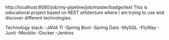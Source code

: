 http://localhost:8080/job/my-pipeline/job/master/badge/text
This is educational project based on REST arhitecture where i am trying to use and discover different technologies.

Technology stack:
-JAVA 11
-Spring Boot
-Spring Data
-MySQL
-FlyWay
-Junit
-Mockito
-Docker
-Jenkins
